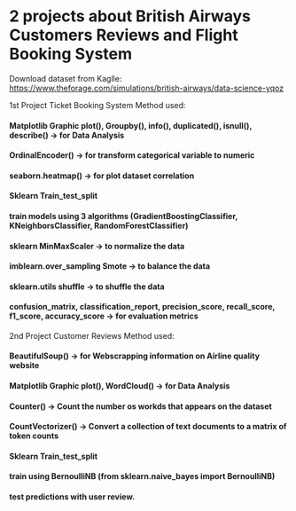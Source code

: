 # 2 projects about British Airways Customers Reviews and Flight Booking System

Download dataset from Kaglle: https://www.theforage.com/simulations/british-airways/data-science-yqoz

1st Project Ticket Booking System Method used:

#### Matplotlib Graphic plot(), Groupby(), info(), duplicated(), isnull(), describe() -> for Data Analysis

#### OrdinalEncoder() -> for transform categorical variable to numeric

#### seaborn.heatmap() -> for plot dataset correlation

#### Sklearn Train_test_split

#### train models using 3 algorithms (GradientBoostingClassifier, KNeighborsClassifier, RandomForestClassifier)

#### sklearn MinMaxScaler -> to normalize the data

#### imblearn.over_sampling Smote -> to balance the data

#### sklearn.utils shuffle -> to shuffle the data

#### confusion_matrix, classification_report, precision_score, recall_score, f1_score, accuracy_score -> for evaluation metrics

2nd Project Customer Reviews Method used:

#### BeautifulSoup() -> for Webscrapping information on Airline quality website

#### Matplotlib Graphic plot(), WordCloud() -> for Data Analysis

#### Counter() -> Count the number os workds that appears on the dataset

#### CountVectorizer() -> Convert a collection of text documents to a matrix of token counts

#### Sklearn Train_test_split

#### train using BernoulliNB (from sklearn.naive_bayes import BernoulliNB)

#### test predictions with user review.
